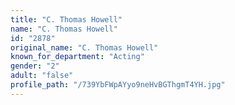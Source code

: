 ```yaml
---
title: "C. Thomas Howell"
name: "C. Thomas Howell"
id: "2878"
original_name: "C. Thomas Howell"
known_for_department: "Acting"
gender: "2"
adult: "false"
profile_path: "/739YbFWpAYyo9neHvBGThgmT4YH.jpg"
---
```

